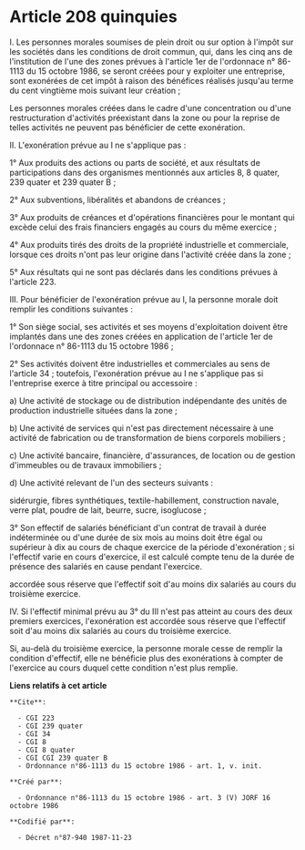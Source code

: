 # Article 208 quinquies

I. Les personnes morales soumises de plein droit ou sur option à l'impôt sur les sociétés dans les conditions de droit
commun, qui, dans les cinq ans de l'institution de l'une des zones prévues à l'article 1er de l'ordonnace n° 86-1113 du 15
octobre 1986, se seront créées pour y exploiter une entreprise, sont exonérées de cet impôt à raison des bénéfices réalisés
jusqu'au terme du cent vingtième mois suivant leur création ;

Les personnes morales créées dans le cadre d'une concentration ou d'une restructuration d'activités préexistant dans la zone
ou pour la reprise de telles activités ne peuvent pas bénéficier de cette exonération.

II. L'exonération prévue au I ne s'applique pas :

1° Aux produits des actions ou parts de société, et aux résultats de participations dans des organismes mentionnés aux
articles 8, 8 quater, 239 quater et 239 quater B ;

2° Aux subventions, libéralités et abandons de créances ;

3° Aux produits de créances et d'opérations financières pour le montant qui excède celui des frais financiers engagés au
cours du même exercice ;

4° Aux produits tirés des droits de la propriété industrielle et commerciale, lorsque ces droits n'ont pas leur origine dans
l'activité créée dans la zone ;

5° Aux résultats qui ne sont pas déclarés dans les conditions prévues à l'article 223.

III. Pour bénéficier de l'exonération prévue au I, la personne morale doit remplir les conditions suivantes :

1° Son siège social, ses activités et ses moyens d'exploitation doivent être implantés dans une des zones créées en
application de l'article 1er de l'ordonnace n° 86-1113 du 15 octobre 1986 ;

2° Ses activités doivent être industrielles et commerciales au sens de l'article 34 ; toutefois, l'exonération prévue au I ne
s'applique pas si l'entreprise exerce à titre principal ou accessoire :

a) Une activité de stockage ou de distribution indépendante des unités de production industrielle situées dans la zone ;

b) Une activité de services qui n'est pas directement nécessaire à une activité de fabrication ou de transformation de biens
corporels mobiliers ;

c) Une activité bancaire, financière, d'assurances, de location ou de gestion d'immeubles ou de travaux immobiliers ;

d) Une activité relevant de l'un des secteurs suivants :

sidérurgie, fibres synthétiques, textile-habillement, construction navale, verre plat, poudre de lait, beurre, sucre,
isoglucose ;

3° Son effectif de salariés bénéficiant d'un contrat de travail à durée indéterminée ou d'une durée de six mois au moins doit
être égal ou supérieur à dix au cours de chaque exercice de la période d'exonération ; si l'effectif varie en cours
d'exercice, il est calculé compte tenu de la durée de présence des salariés en cause pendant l'exercice.

accordée sous réserve que l'effectif soit d'au moins dix salariés au cours du troisième exercice.

IV. Si l'effectif minimal prévu au 3° du III n'est pas atteint au cours des deux premiers exercices, l'exonération est
accordée sous réserve que l'effectif soit d'au moins dix salariés au cours du troisième exercice.

Si, au-delà du troisième exercice, la personne morale cesse de remplir la condition d'effectif, elle ne bénéficie plus des
exonérations à compter de l'exercice au cours duquel cette condition n'est plus remplie.

**Liens relatifs à cet article**

	**Cite**:

	  - CGI 223
	  - CGI 239 quater
	  - CGI 34
	  - CGI 8
	  - CGI 8 quater
	  - CGI CGI 239 quater B
	  - Ordonnance n°86-1113 du 15 octobre 1986 - art. 1, v. init.

	**Créé par**:

	  - Ordonnance n°86-1113 du 15 octobre 1986 - art. 3 (V) JORF 16 octobre 1986

	**Codifié par**:

	  - Décret n°87-940 1987-11-23
